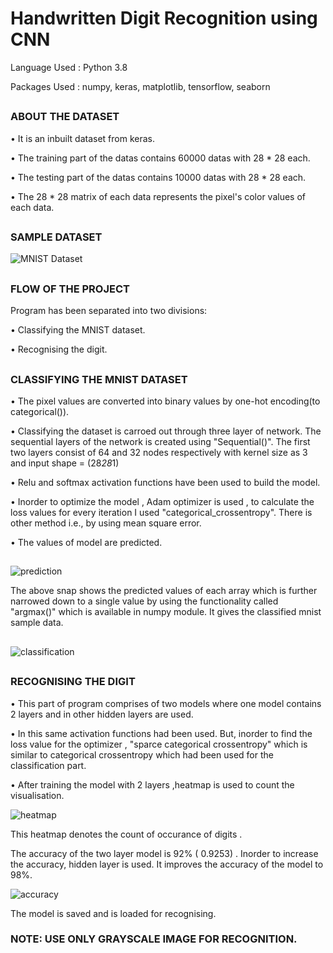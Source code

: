 # Handwritten Digit Recognition using CNN

Language Used : Python 3.8

Packages Used : numpy, keras, matplotlib, tensorflow, seaborn

##
### ABOUT THE DATASET
• It is an inbuilt dataset from keras.

• The training part of the datas contains 60000 datas with 28 * 28 each.

• The testing part of the datas contains 10000 datas with 28 * 28 each.

• The 28 * 28 matrix of each data represents the pixel's color values of each data.

##
### SAMPLE DATASET

![MNIST Dataset](https://user-images.githubusercontent.com/59074144/117337012-7da44600-aeba-11eb-9cf6-e2d535d579f7.png)

##
### FLOW OF THE PROJECT

Program has been separated into two divisions:
  
  • Classifying the MNIST dataset.
  
  • Recognising the digit.

##
### CLASSIFYING THE MNIST DATASET

• The pixel values are converted into binary values by one-hot encoding(to categorical()).

• Classifying the dataset is carroed out through three layer of network. The sequential layers of the network is created using "Sequential()". The first two layers consist of 64 and 32 nodes respectively with kernel size as 3 and input shape = (28*28*1)

• Relu and softmax activation functions have been used to build the model.

• Inorder to optimize the model , Adam optimizer is used , to calculate the loss values for every iteration I used "categorical_crossentropy". There is other method  i.e., by using mean square error.

• The values of model are predicted.

##
![prediction](https://user-images.githubusercontent.com/59074144/117341183-716eb780-aebf-11eb-965d-dde67009ee10.png)

The above snap shows the predicted values of each array which is further narrowed down to a single value by using the functionality called "argmax()" which is available in numpy module. It gives the classified mnist sample data.

##
![classification](https://user-images.githubusercontent.com/59074144/117341589-f5c13a80-aebf-11eb-82ce-d5e79776295b.png)

##
### RECOGNISING THE DIGIT

• This part of program comprises of two models where one model contains 2 layers and in other hidden layers are used.

• In this same activation functions had been used. But, inorder to find the loss value for the optimizer , "sparce categorical crossentropy" which is similar to categorical crossentropy which had been used for the classification part.

• After training the model with 2 layers ,heatmap is used to count the visualisation.

![heatmap](https://user-images.githubusercontent.com/59074144/117342366-ca8b1b00-aec0-11eb-91cc-3a7e5855af27.png)

This heatmap denotes the count of occurance of digits .

The accuracy of the two layer model is 92% ( 0.9253) . Inorder to increase the accuracy, hidden layer is used. It improves the accuracy of the model to 98%.
 
![accuracy](https://user-images.githubusercontent.com/59074144/117343060-8cdac200-aec1-11eb-8b5f-f7f67b3843fc.png)
 
The model is saved and is loaded for recognising.
 
### NOTE: USE ONLY GRAYSCALE IMAGE FOR RECOGNITION.
